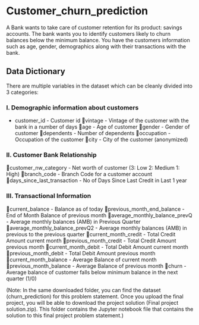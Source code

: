 # Customer_churn_prediction

A Bank wants to take care of customer retention for its product: savings accounts. The bank wants you to identify customers likely to churn balances below the minimum balance. You have the customers information such as age, gender, demographics along with their transactions with the bank.

## Data Dictionary
There are multiple variables in the dataset which can be cleanly divided into 3 categories:
### I. Demographic information about customers
- customer_id - Customer id 
vintage - Vintage of the customer with the bank in a number of days 
age - Age of customer 
gender - Gender of customer 
dependents - Number of dependents 
occupation - Occupation of the customer 
city - City of the customer (anonymized) 
### II. Customer Bank Relationship
customer_nw_category - Net worth of customer (3: Low 2: Medium 1: High) 
branch_code - Branch Code for a customer account 
days_since_last_transaction - No of Days Since Last Credit in Last 1 year 
### III. Transactional Information
current_balance - Balance as of today 
previous_month_end_balance - End of Month Balance of previous month 
average_monthly_balance_prevQ - Average monthly balances (AMB) in Previous Quarter 
average_monthly_balance_prevQ2 - Average monthly balances (AMB) in previous to the previous quarter 
current_month_credit - Total Credit Amount current month 
previous_month_credit - Total Credit Amount previous month 
current_month_debit - Total Debit Amount current month 
previous_month_debit - Total Debit Amount previous month 
current_month_balance - Average Balance of current month 
previous_month_balance - Average Balance of previous month 
churn - Average balance of customer falls below minimum balance in the next quarter (1/0) 
 
(Note: In the same downloaded folder, you can find the dataset (churn_prediction) for this problem statement. Once you upload the final project, you will be able to download the project solution (Final project solution.zip). This folder contains the Jupyter notebook file that contains the solution to this final project problem statement.)
